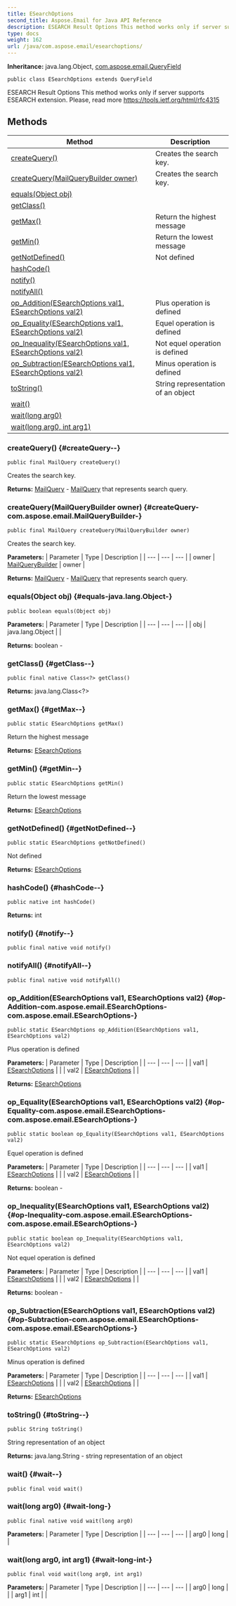 ```yaml
---
title: ESearchOptions
second_title: Aspose.Email for Java API Reference
description: ESEARCH Result Options This method works only if server supports ESEARCH extension.
type: docs
weight: 162
url: /java/com.aspose.email/esearchoptions/
---
```


**Inheritance:**
java.lang.Object, [com.aspose.email.QueryField](../../com.aspose.email/queryfield)
```
public class ESearchOptions extends QueryField
```

ESEARCH Result Options This method works only if server supports ESEARCH extension. Please, read more https://tools.ietf.org/html/rfc4315
## Methods

| Method | Description |
| --- | --- |
| [createQuery()](#createQuery--) | Creates the search key. |
| [createQuery(MailQueryBuilder owner)](#createQuery-com.aspose.email.MailQueryBuilder-) | Creates the search key. |
| [equals(Object obj)](#equals-java.lang.Object-) |  |
| [getClass()](#getClass--) |  |
| [getMax()](#getMax--) | Return the highest message |
| [getMin()](#getMin--) | Return the lowest message |
| [getNotDefined()](#getNotDefined--) | Not defined |
| [hashCode()](#hashCode--) |  |
| [notify()](#notify--) |  |
| [notifyAll()](#notifyAll--) |  |
| [op_Addition(ESearchOptions val1, ESearchOptions val2)](#op-Addition-com.aspose.email.ESearchOptions-com.aspose.email.ESearchOptions-) | Plus operation is defined |
| [op_Equality(ESearchOptions val1, ESearchOptions val2)](#op-Equality-com.aspose.email.ESearchOptions-com.aspose.email.ESearchOptions-) | Equel operation is defined |
| [op_Inequality(ESearchOptions val1, ESearchOptions val2)](#op-Inequality-com.aspose.email.ESearchOptions-com.aspose.email.ESearchOptions-) | Not equel operation is defined |
| [op_Subtraction(ESearchOptions val1, ESearchOptions val2)](#op-Subtraction-com.aspose.email.ESearchOptions-com.aspose.email.ESearchOptions-) | Minus operation is defined |
| [toString()](#toString--) | String representation of an object |
| [wait()](#wait--) |  |
| [wait(long arg0)](#wait-long-) |  |
| [wait(long arg0, int arg1)](#wait-long-int-) |  |
### createQuery() {#createQuery--}
```
public final MailQuery createQuery()
```


Creates the search key.

**Returns:**
[MailQuery](../../com.aspose.email/mailquery) - [MailQuery](../../com.aspose.email/mailquery) that represents search query.
### createQuery(MailQueryBuilder owner) {#createQuery-com.aspose.email.MailQueryBuilder-}
```
public final MailQuery createQuery(MailQueryBuilder owner)
```


Creates the search key.

**Parameters:**
| Parameter | Type | Description |
| --- | --- | --- |
| owner | [MailQueryBuilder](../../com.aspose.email/mailquerybuilder) | owner |

**Returns:**
[MailQuery](../../com.aspose.email/mailquery) - [MailQuery](../../com.aspose.email/mailquery) that represents search query.
### equals(Object obj) {#equals-java.lang.Object-}
```
public boolean equals(Object obj)
```




**Parameters:**
| Parameter | Type | Description |
| --- | --- | --- |
| obj | java.lang.Object |  |

**Returns:**
boolean - 
### getClass() {#getClass--}
```
public final native Class<?> getClass()
```




**Returns:**
java.lang.Class<?>
### getMax() {#getMax--}
```
public static ESearchOptions getMax()
```


Return the highest message

**Returns:**
[ESearchOptions](../../com.aspose.email/esearchoptions)
### getMin() {#getMin--}
```
public static ESearchOptions getMin()
```


Return the lowest message

**Returns:**
[ESearchOptions](../../com.aspose.email/esearchoptions)
### getNotDefined() {#getNotDefined--}
```
public static ESearchOptions getNotDefined()
```


Not defined

**Returns:**
[ESearchOptions](../../com.aspose.email/esearchoptions)
### hashCode() {#hashCode--}
```
public native int hashCode()
```




**Returns:**
int
### notify() {#notify--}
```
public final native void notify()
```




### notifyAll() {#notifyAll--}
```
public final native void notifyAll()
```




### op_Addition(ESearchOptions val1, ESearchOptions val2) {#op-Addition-com.aspose.email.ESearchOptions-com.aspose.email.ESearchOptions-}
```
public static ESearchOptions op_Addition(ESearchOptions val1, ESearchOptions val2)
```


Plus operation is defined

**Parameters:**
| Parameter | Type | Description |
| --- | --- | --- |
| val1 | [ESearchOptions](../../com.aspose.email/esearchoptions) |  |
| val2 | [ESearchOptions](../../com.aspose.email/esearchoptions) |  |

**Returns:**
[ESearchOptions](../../com.aspose.email/esearchoptions)
### op_Equality(ESearchOptions val1, ESearchOptions val2) {#op-Equality-com.aspose.email.ESearchOptions-com.aspose.email.ESearchOptions-}
```
public static boolean op_Equality(ESearchOptions val1, ESearchOptions val2)
```


Equel operation is defined

**Parameters:**
| Parameter | Type | Description |
| --- | --- | --- |
| val1 | [ESearchOptions](../../com.aspose.email/esearchoptions) |  |
| val2 | [ESearchOptions](../../com.aspose.email/esearchoptions) |  |

**Returns:**
boolean - 
### op_Inequality(ESearchOptions val1, ESearchOptions val2) {#op-Inequality-com.aspose.email.ESearchOptions-com.aspose.email.ESearchOptions-}
```
public static boolean op_Inequality(ESearchOptions val1, ESearchOptions val2)
```


Not equel operation is defined

**Parameters:**
| Parameter | Type | Description |
| --- | --- | --- |
| val1 | [ESearchOptions](../../com.aspose.email/esearchoptions) |  |
| val2 | [ESearchOptions](../../com.aspose.email/esearchoptions) |  |

**Returns:**
boolean - 
### op_Subtraction(ESearchOptions val1, ESearchOptions val2) {#op-Subtraction-com.aspose.email.ESearchOptions-com.aspose.email.ESearchOptions-}
```
public static ESearchOptions op_Subtraction(ESearchOptions val1, ESearchOptions val2)
```


Minus operation is defined

**Parameters:**
| Parameter | Type | Description |
| --- | --- | --- |
| val1 | [ESearchOptions](../../com.aspose.email/esearchoptions) |  |
| val2 | [ESearchOptions](../../com.aspose.email/esearchoptions) |  |

**Returns:**
[ESearchOptions](../../com.aspose.email/esearchoptions)
### toString() {#toString--}
```
public String toString()
```


String representation of an object

**Returns:**
java.lang.String - string representation of an object
### wait() {#wait--}
```
public final void wait()
```




### wait(long arg0) {#wait-long-}
```
public final native void wait(long arg0)
```




**Parameters:**
| Parameter | Type | Description |
| --- | --- | --- |
| arg0 | long |  |

### wait(long arg0, int arg1) {#wait-long-int-}
```
public final void wait(long arg0, int arg1)
```




**Parameters:**
| Parameter | Type | Description |
| --- | --- | --- |
| arg0 | long |  |
| arg1 | int |  |

